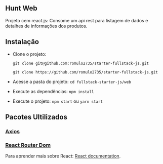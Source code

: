 ## Hunt Web

Projeto cem react.js:
Consome um api rest para listagem de dados e detalhes de informações dos produtos.


## Instalação
  - Clone o projeto: 
  
    `git clone git@github.com:romulo2735/starter-fullstack-js.git`
    
    `git clone https://github.com/romulo2735/starter-fullstack-js.git`
  - Acesse a pasta do projeto: `cd fullstack-starter-js/web`
  - Execute as dependências: `npm install`
  - Execute o projeto: `npm start` ou `yarn start`

## Pacotes Ultilizados

### [Axios](https://www.npmjs.com/package/axios)
### [React Router Dom](https://reacttraining.com/react-router/web/guides/quick-start)

Para aprender mais sobre React: [React documentation](https://reactjs.org/).
